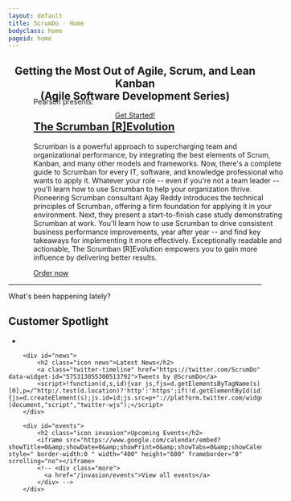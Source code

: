 ```yaml
---
layout: default
title: ScrumDo - Home
bodyclass: home
pageid: home
---
```


<header role="intro" id="intro">
	<div class="container">
	  <div class="logline">
		<h2>Getting the Most Out of Agile, Scrum, and Lean Kanban<br/>(Agile Software Development Series)</h2>
	  </div>
	  <div class="cta">
		<a target="_blank" href="http://www.amazon.com/The-Scrumban-Evolution-Software-Development/dp/013408621X" class="primary">Get Started!</a>
	  </div>
	</div>
  </header>

  <div id="slideshow">
	<div class="item active">
	  <div style="background-image: url('{{ site.base_url }}/images/book-cover-image.jpg'); background-size: 60%; background-position: 100% 5px" class="layout-photo">
		<div class="visual"></div>
		<div class="container">
		  <div style="width:500px;margin-top:-100px;margin-left:50px" class="headline">
			<p>Pearson presents:</p>
			<h2><a target="_blank" href="http://www.amazon.com/The-Scrumban-Evolution-Software-Development/dp/013408621X">The Scrumban [R]Evolution</a></h2>
			<p>Scrumban is a powerful approach to supercharging team and organizational performance, by integrating the best elements of Scrum, Kanban, and many other models and frameworks. Now, there's a complete guide to Scrumban for every IT, software, and knowledge professional who wants to apply it. Whatever your role -- even if you're not a team leader -- you'll learn how to use Scrumban to help your organization thrive. Pioneering Scrumban consultant Ajay Reddy introduces the technical principles of Scrumban, offering a firm foundation for applying it in your environment. Next, they present a start-to-finish case study demonstrating Scrumban at work. You'll learn how to use Scrumban to drive consistent business performance improvements, year after year -- and find key takeaways for implementing it more effectively. Exceptionally readable and actionable, The Scrumban [R]Evolution empowers you to gain more influence by delivering better results.</p>
			<p class="more"><a target="_blank" href="http://www.amazon.com/The-Scrumban-Evolution-Software-Development/dp/013408621X">Order now</a></p>
		  </div>
		</div>
	  </div>
	</div>
  </div>
  <hr class="taper">
  <div class="container">
	<p class="question">What's been happening lately?</p>
  </div>
  <div id="activity">
	<div class="container">
		<div id="spotlight">
			<h2 class="icon crown">Customer Spotlight</h2>
			<ul>
			<li class="supotlight-video">
			<img src="http://img.youtube.com/vi/KAyFcMVb0nI/0.jpg" alt="" />
			<a href="http://www.youtube.com/watch?v=KAyFcMVb0nI&width=700&height=430" rel="prettyPhoto" title=""><img class="play-button" src="{{ site.base_url }}/images/video-play-button.png" alt="" /></a>
			</li>
			</ul>
		</div>
		
		<div id="news">
			<h2 class="icon news">Latest News</h2>
			<a class="twitter-timeline" href="https://twitter.com/ScrumDo" data-widget-id="575313055300513792">Tweets by @ScrumDo</a>
			<script>!function(d,s,id){var js,fjs=d.getElementsByTagName(s)[0],p=/^http:/.test(d.location)?'http':'https';if(!d.getElementById(id)){js=d.createElement(s);js.id=id;js.src=p+"://platform.twitter.com/widgets.js";fjs.parentNode.insertBefore(js,fjs);}}(document,"script","twitter-wjs");</script>
		</div>
		
		<div id="events">
			<h2 class="icon invasion">Upcoming Events</h2>
			<iframe src="https://www.google.com/calendar/embed?showTitle=0&amp;showDate=0&amp;showPrint=0&amp;showTabs=0&amp;showCalendars=0&amp;height=600&amp;wkst=1&amp;bgcolor=%23FFFFFF&amp;src=codegenesys.com_lb6h35i09i7674u548ag0klrrk%40group.calendar.google.com&amp;color=%2323164E&amp;ctz=America%2FNew_York" style=" border-width:0 " width="400" height="600" frameborder="0" scrolling="no"></iframe>
			<!-- <div class="more">
              <a href="/invasion/events">View all events</a>
            </div> -->
		</div>
  </div>
  </div>